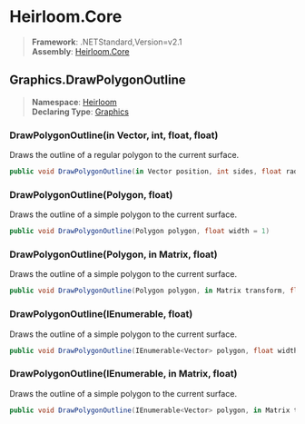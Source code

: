 # Heirloom.Core

> **Framework**: .NETStandard,Version=v2.1  
> **Assembly**: [Heirloom.Core][0]  

## Graphics.DrawPolygonOutline

> **Namespace**: [Heirloom][0]  
> **Declaring Type**: [Graphics][1]  

### DrawPolygonOutline(in Vector, int, float, float)

Draws the outline of a regular polygon to the current surface.

```cs
public void DrawPolygonOutline(in Vector position, int sides, float radius, float width = 1)
```

### DrawPolygonOutline(Polygon, float)

Draws the outline of a simple polygon to the current surface.

```cs
public void DrawPolygonOutline(Polygon polygon, float width = 1)
```

### DrawPolygonOutline(Polygon, in Matrix, float)

Draws the outline of a simple polygon to the current surface.

```cs
public void DrawPolygonOutline(Polygon polygon, in Matrix transform, float width = 1)
```

### DrawPolygonOutline(IEnumerable<Vector>, float)

Draws the outline of a simple polygon to the current surface.

```cs
public void DrawPolygonOutline(IEnumerable<Vector> polygon, float width = 1)
```

### DrawPolygonOutline(IEnumerable<Vector>, in Matrix, float)

Draws the outline of a simple polygon to the current surface.

```cs
public void DrawPolygonOutline(IEnumerable<Vector> polygon, in Matrix transform, float width = 1)
```

[0]: ../../../Heirloom.Core.md
[1]: ../Graphics.md
